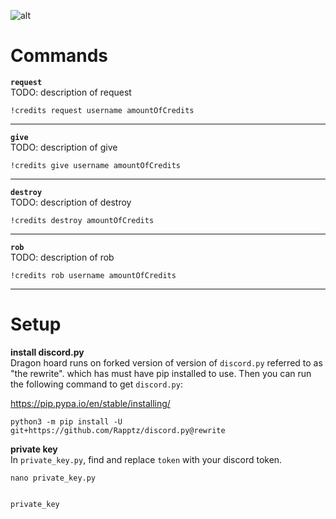   
![alt](./assets/logo_desc.PNG)  

# Commands

**`request`**   
TODO: description of request
```
!credits request username amountOfCredits
```
---- 
**`give`**  
TODO: description of give
```
!credits give username amountOfCredits
```
---- 

**`destroy`**  
TODO: description of destroy  
```
!credits destroy amountOfCredits
```
---- 

**`rob`**  
TODO: description of rob
```
!credits rob username amountOfCredits
```
---- 


# Setup  

**install discord.py**  
Dragon hoard runs on forked version of version of `discord.py` referred to as "the rewrite". 
which has must have pip installed to use. Then you can run the following command to get `discord.py`:    

https://pip.pypa.io/en/stable/installing/

```
python3 -m pip install -U git+https://github.com/Rapptz/discord.py@rewrite
```
  
  
**private key**    
In `private_key.py`, find and replace `token` with your discord token. 
  
```
nano private_key.py
```

``` 

private_key 

```

